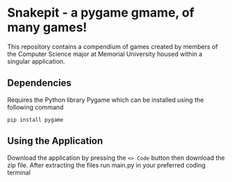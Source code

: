# Snakepit - a pygame gmame, of many games!

This repository contains a compendium of games created by members of the Computer Science major at Memorial University housed within a singular application.

## Dependencies
Requires the Python library Pygame which can be installed using the following command

`pip install pygame`

## Using the Application
Download the application by pressing the `<> Code` button then download the zip file. After extracting the files run main.py in your preferred coding terminal 
